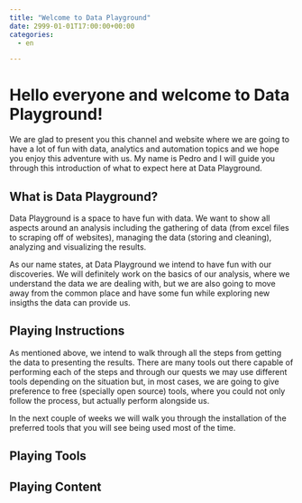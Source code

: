 ```yaml
---
title: "Welcome to Data Playground"
date: 2999-01-01T17:00:00+00:00
categories: 
  - en

---
```


# Hello everyone and welcome to Data Playground!

We are glad to present you this channel and website where we are going to have a lot of fun with data, analytics and automation topics and we hope you enjoy this adventure with us. My name is Pedro and I will guide you through this introduction of what to expect here at Data Playground.

## What is Data Playground?

Data Playground is a space to have fun with data. We want to show all aspects around an analysis including the gathering of data (from excel files to scraping off of websites), managing the data (storing and cleaning), analyzing and visualizing the results.

As our name states, at Data Playground we intend to have fun with our discoveries. We will definitely work on the basics of our analysis, where we understand the data we are dealing with, but we are also going to move away from the common place and have some fun while exploring new insigths the data can provide us.

## Playing Instructions

As mentioned above, we intend to walk through all the steps from getting the data to presenting the results. There are many tools out there capable of performing each of the steps and through our quests we may use different tools depending on the situation but, in most cases, we are going to give preference to free (specially open source) tools, where you could not only follow the process, but actually perform alongside us.

In the next couple of weeks we will walk you through the installation of the preferred tools that you will see being used most of the time.

## Playing Tools


## Playing Content
